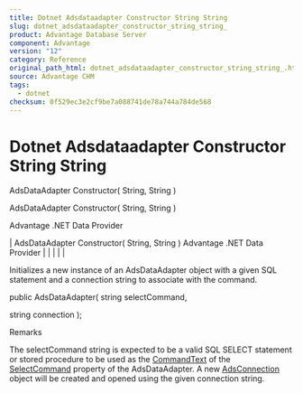```yaml
---
title: Dotnet Adsdataadapter Constructor String String
slug: dotnet_adsdataadapter_constructor_string_string_
product: Advantage Database Server
component: Advantage
version: "12"
category: Reference
original_path_html: dotnet_adsdataadapter_constructor_string_string_.htm
source: Advantage CHM
tags:
  - dotnet
checksum: 0f529ec3e2cf9be7a088741de78a744a784de568
---
```


# Dotnet Adsdataadapter Constructor String String

AdsDataAdapter Constructor( String, String )

AdsDataAdapter Constructor( String, String )

Advantage .NET Data Provider

| AdsDataAdapter Constructor( String, String )  Advantage .NET Data Provider |  |  |  |  |

Initializes a new instance of an AdsDataAdapter object with a given SQL statement and a connection string to associate with the command.

public AdsDataAdapter( string selectCommand,

string connection );

Remarks

The selectCommand string is expected to be a valid SQL SELECT statement or stored procedure to be used as the [CommandText](dotnet_adscommand_commandtext.md) of the [SelectCommand](dotnet_adsdataadapter_selectcommand.md) property of the AdsDataAdapter. A new [AdsConnection](dotnet_adsconnection.md) object will be created and opened using the given connection string.
